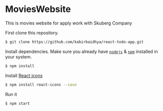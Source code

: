 # MoviesWebsite
This is movies website for apply work with Skuberg Company

First clone this repository.
```bash
$ git clone https://github.com/kabirbaidhya/react-todo-app.git
```

Install dependencies. Make sure you already have [`nodejs`](https://nodejs.org/en/) & [`npm`](https://www.npmjs.com/) installed in your system.
```bash
$ npm install 
```

Install [React icons](https://react-icons.github.io/react-icons)
```bash
$ npm install react-icons --save
```

Run it
```bash
$ npm start 
```
